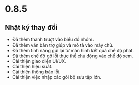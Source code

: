 # 0.8.5

## Nhật ký thay đổi

- Đã thêm thanh trượt vào biểu đồ nhóm.
- Đã thêm văn bản trợ giúp và mô tả vào máy chủ.
- Đã thêm tính năng gửi lại từ màn hình kết quả chế độ phát.
- Đã thêm chế độ gỡ lỗi thực thể chủ động vào chế độ xem.
- Cải thiện giao diện UI/UX.
- Cải thiện hiệu suất.
- Cải thiện thông báo lỗi.
- Cải thiện việc nhập các gói bộ sưu tập lớn.
